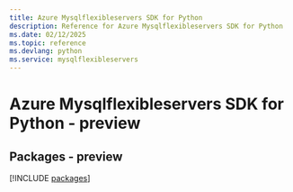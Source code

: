 ```yaml
---
title: Azure Mysqlflexibleservers SDK for Python
description: Reference for Azure Mysqlflexibleservers SDK for Python
ms.date: 02/12/2025
ms.topic: reference
ms.devlang: python
ms.service: mysqlflexibleservers
---
```

# Azure Mysqlflexibleservers SDK for Python - preview
## Packages - preview
[!INCLUDE [packages](mysqlflexibleservers-index.md)]